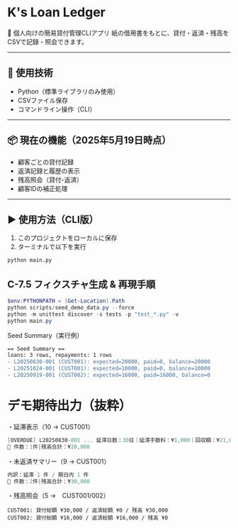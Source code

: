# K's Loan Ledger

💼 個人向けの簡易貸付管理CLIアプリ
紙の借用書をもとに、貸付・返済・残高をCSVで記録・照会できます。

---

## 🔧 使用技術
- Python（標準ライブラリのみ使用）
- CSVファイル保存
- コマンドライン操作（CLI）

---

## 📦 現在の機能（2025年5月19日時点）
- 顧客ごとの貸付記録
- 返済記録と履歴の表示
- 残高照会（貸付-返済）
- 顧客IDの補正処理

---

## ▶ 使用方法（CLI版）

1. このプロジェクトをローカルに保存
2. ターミナルで以下を実行

```bash
python main.py
```

## C-7.5 フィクスチャ生成 & 再現手順
```powershell
$env:PYTHONPATH = (Get-Location).Path
python scripts/seed_demo_data.py --force
python -m unittest discover -s tests -p "test_*.py" -v
python main.py
```
Seed Summary（実行例）
```diff
== Seed Summary ==
loans: 3 rows, repayments: 1 rows
- L20250830-001 (CUST001): expected=20000, paid=0, balance=20000
- L20251024-001 (CUST001): expected=10000, paid=0, balance=10000
- L20250919-001 (CUST002): expected=16000, paid=16000, balance=0
```
# デモ期待出力（抜粋）
・延滞表示（10 → CUST001）
```csharp
[OVERDUE] L20250830-001 ... 延滞日数：30日｜延滞手数料：¥1,000｜回収額：¥21,000
🧮 件数：1件|残高合計：¥20,000
```
・未返済サマリー（9 → CUST001）
```csharp
内訳：延滞 1 件 / 期日内 1 件
🧮 件数：2件|残高合計：¥30,000
```
・残高照会（5 →　CUST001/002）
```markfile
CUST001: 貸付総額 ¥30,000 / 返済総額 ¥0 / 残高 ¥30,000
CUST002: 貸付総額 ¥16,000 / 返済総額 ¥16,000 / 残高 ¥0
```
